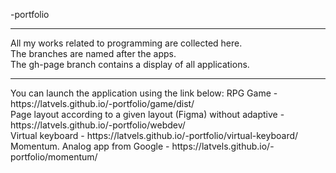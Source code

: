 -portfolio
<hr>
All my works related to programming are collected here.<br>The branches are named after the apps.<br>The gh-page branch contains a display of all applications. <hr>You can launch the application using the link below:
RPG Game - https://latvels.github.io/-portfolio/game/dist/<br>
Page layout according to a given layout (Figma) without adaptive - https://latvels.github.io/-portfolio/webdev/<br>
Virtual keyboard - https://latvels.github.io/-portfolio/virtual-keyboard/<br>
Momentum. Analog app from Google - https://latvels.github.io/-portfolio/momentum/<br>
